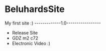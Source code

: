 # BeluhardsSite
My first site :)
-------------1.0-----------------
- Release Site
- GDZ m2 c72
- Electronic Video :)
